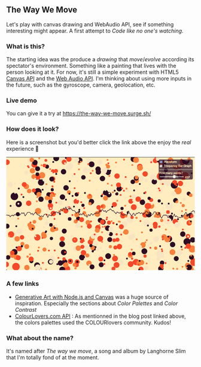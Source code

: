 ## The Way We Move

Let's play with canvas drawing and WebAudio API, see if something interesting might appear.
A first attempt to _Code like no one's watching_.

### What is this?

The starting idea was the produce a _drawing_ that _move_/_evolve_ according its spectator's environment.
Something like a painting that lives with the person looking at it.
For now, it's still a simple experiment with HTML5 [Canvas API](https://developer.mozilla.org/en-US/docs/Web/API/Canvas_API) and the [Web Audio API](https://developer.mozilla.org/en-US/docs/Web/API/Web_Audio_API).
I'm thinking about using more inputs in the future, such as the gyroscope, camera, geolocation, etc.

### Live demo

You can give it a try at https://the-way-we-move.surge.sh/

### How does it look?

Here is a screenshot but you'd better click the link above the enjoy the _real_ experience :metal:

![The Way We Move — ](screenshots/twwm2.png?raw=true "Project's Screenshot")

### A few links

 - [Generative Art with Node.js and Canvas](https://mattdesl.svbtle.com/generative-art-with-nodejs-and-canvas) was a huge source of inspiration. Especially the sections about *Color Palettes* and *Color Contrast*
 - [ColourLovers.com API](http://www.colourlovers.com/api) : As mentionned in the blog post linked above, the colors palettes used the COLOURlovers community. Kudos!

### What about the name?

It's named after _The way we move_, a song and album by Langhorne Slim that I'm totally fond of at the moment.

